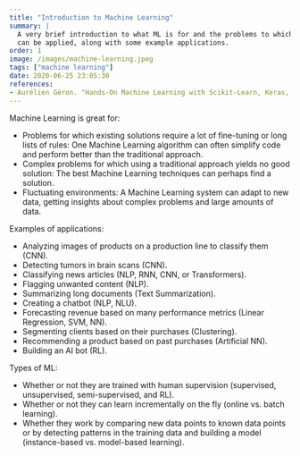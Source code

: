 ```yaml
---
title: "Introduction to Machine Learning"
summary: |
  A very brief introduction to what ML is for and the problems to which it
  can be applied, along with some example applications.
order: 1
image: /images/machine-learning.jpeg
tags: ["machine learning"]
date: 2020-06-25 23:05:30
references:
- Aurélien Géron. "Hands-On Machine Learning with Scikit-Learn, Keras, and TensorFlow."
---
```


Machine Learning is great for:

- Problems for which existing solutions require a lot of fine-tuning or long lists of
rules: One Machine Learning algorithm can often simplify code and perform better than
the traditional approach.
- Complex problems for which using a traditional approach yields no good solution:
The best Machine Learning techniques can perhaps find a solution.
- Fluctuating environments: A Machine Learning system can adapt to new data,
getting insights about complex problems and large amounts of data.

Examples of applications:

- Analyzing images of products on a production line to classify them (CNN).
- Detecting tumors in brain scans (CNN).
- Classifying news articles (NLP, RNN, CNN, or Transformers).
- Flagging unwanted content (NLP).
- Summarizing long documents (Text Summarization).
- Creating a chatbot (NLP, NLU).
- Forecasting revenue based on many performance metrics (Linear Regression, SVM, NN).
- Segmenting clients based on their purchases (Clustering).
- Recommending a product based on past purchases (Artificial NN).
- Building an AI bot (RL).

Types of ML:

- Whether or not they are trained with human supervision (supervised, unsupervised, semi-supervised, and RL).
- Whether or not they can learn incrementally on the fly (online vs. batch learning).
- Whether they work by comparing new data points to known data points or by detecting patterns in the training data and building a model (instance-based vs. model-based learning).
